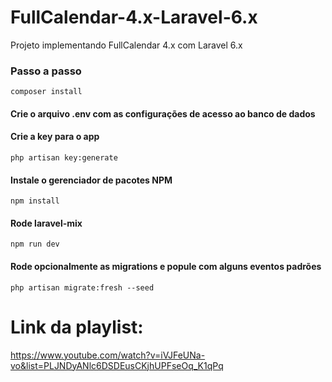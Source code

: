 # FullCalendar-4.x-Laravel-6.x
Projeto implementando FullCalendar 4.x com Laravel 6.x

### Passo a passo
```composer install```
#### Crie o arquivo .env com as configurações de acesso ao banco de dados
#### Crie a key para o app
```php artisan key:generate```
#### Instale o gerenciador de pacotes NPM
```npm install```
#### Rode laravel-mix
```npm run dev```
#### Rode opcionalmente as migrations e popule com alguns eventos padrões
```php artisan migrate:fresh --seed```



# Link da playlist:
https://www.youtube.com/watch?v=iVJFeUNa-vo&list=PLJNDyANlc6DSDEusCKjhUPFseOq_K1qPq
